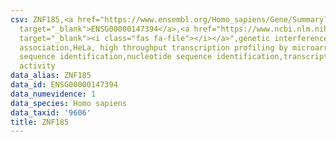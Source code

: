 ```yaml
---
csv: ZNF185,<a href="https://www.ensembl.org/Homo_sapiens/Gene/Summary?db=core;g=ENSG00000147394"
  target="_blank">ENSG00000147394</a>,<a href="https://www.ncbi.nlm.nih.gov/pubmed/17216044"
  target="_blank"><i class="fas fa-file"></i></a>",genetic interference,functional
  association,HeLa, high throughput transcription profiling by microarray,nucleotide
  sequence identification,nucleotide sequence identification,transcriptional regulation,up-regulates
  activity
data_alias: ZNF185
data_id: ENSG00000147394
data_numevidence: 1
data_species: Homo sapiens
data_taxid: '9606'
title: ZNF185
---
```

